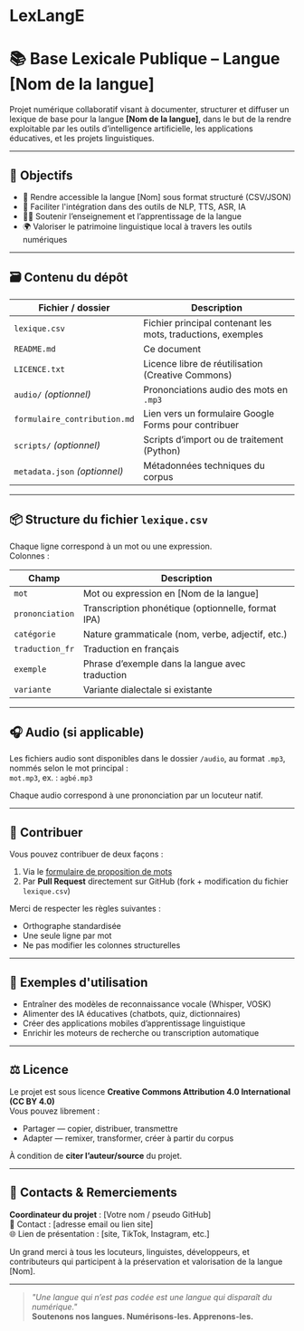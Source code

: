 # LexLangE
# 📚 Base Lexicale Publique – Langue [Nom de la langue]

Projet numérique collaboratif visant à documenter, structurer et diffuser un lexique de base pour la langue **[Nom de la langue]**, dans le but de la rendre exploitable par les outils d’intelligence artificielle, les applications éducatives, et les projets linguistiques.

---

## 🧭 Objectifs

- 📖 Rendre accessible la langue [Nom] sous format structuré (CSV/JSON)
- 🤖 Faciliter l'intégration dans des outils de NLP, TTS, ASR, IA
- 🧑‍🏫 Soutenir l’enseignement et l’apprentissage de la langue
- 🌍 Valoriser le patrimoine linguistique local à travers les outils numériques

---

## 🗃️ Contenu du dépôt

| Fichier / dossier        | Description |
|--------------------------|-------------|
| `lexique.csv`            | Fichier principal contenant les mots, traductions, exemples |
| `README.md`              | Ce document |
| `LICENCE.txt`            | Licence libre de réutilisation (Creative Commons) |
| `audio/` _(optionnel)_   | Prononciations audio des mots en `.mp3` |
| `formulaire_contribution.md` | Lien vers un formulaire Google Forms pour contribuer |
| `scripts/` _(optionnel)_ | Scripts d’import ou de traitement (Python) |
| `metadata.json` _(optionnel)_ | Métadonnées techniques du corpus |

---

## 📦 Structure du fichier `lexique.csv`

Chaque ligne correspond à un mot ou une expression.  
Colonnes :

| Champ               | Description |
|---------------------|-------------|
| `mot`               | Mot ou expression en [Nom de la langue] |
| `prononciation`     | Transcription phonétique (optionnelle, format IPA) |
| `catégorie`         | Nature grammaticale (nom, verbe, adjectif, etc.) |
| `traduction_fr`     | Traduction en français |
| `exemple`           | Phrase d’exemple dans la langue avec traduction |
| `variante`          | Variante dialectale si existante |

---

## 🎧 Audio (si applicable)

Les fichiers audio sont disponibles dans le dossier `/audio`, au format `.mp3`, nommés selon le mot principal :  
`mot.mp3`, ex. : `agbé.mp3`

Chaque audio correspond à une prononciation par un locuteur natif.

---

## 🤝 Contribuer

Vous pouvez contribuer de deux façons :

1. Via le [formulaire de proposition de mots](https://docs.google.com/forms/d/xxxxx)
2. Par **Pull Request** directement sur GitHub (fork + modification du fichier `lexique.csv`)

Merci de respecter les règles suivantes :
- Orthographe standardisée
- Une seule ligne par mot
- Ne pas modifier les colonnes structurelles

---

## 🧪 Exemples d'utilisation

- Entraîner des modèles de reconnaissance vocale (Whisper, VOSK)
- Alimenter des IA éducatives (chatbots, quiz, dictionnaires)
- Créer des applications mobiles d’apprentissage linguistique
- Enrichir les moteurs de recherche ou transcription automatique

---

## ⚖️ Licence

Le projet est sous licence **Creative Commons Attribution 4.0 International (CC BY 4.0)**  
Vous pouvez librement :
- Partager — copier, distribuer, transmettre
- Adapter — remixer, transformer, créer à partir du corpus

À condition de **citer l’auteur/source** du projet.

---

## 📢 Contacts & Remerciements

**Coordinateur du projet** : [Votre nom / pseudo GitHub]  
📧 Contact : [adresse email ou lien site]  
🌐 Lien de présentation : [site, TikTok, Instagram, etc.]

Un grand merci à tous les locuteurs, linguistes, développeurs, et contributeurs qui participent à la préservation et valorisation de la langue [Nom].

---

> _"Une langue qui n’est pas codée est une langue qui disparaît du numérique."_  
> **Soutenons nos langues. Numérisons-les. Apprenons-les.**